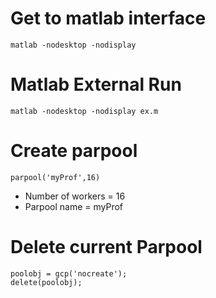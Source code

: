 
# Get to matlab interface 
```matlab -nodesktop -nodisplay ```

# Matlab External Run
 ```matlab -nodesktop -nodisplay ex.m  ```
 
 # Create parpool 
 ```
parpool('myProf',16)
```
- Number of workers = 16
- Parpool name = myProf
 
 
 
 # Delete current Parpool 
 ```
 poolobj = gcp('nocreate');
 delete(poolobj);
 ```

